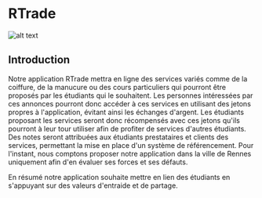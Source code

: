 # RTrade
![alt text]([image.jpg](https://github.com/godouxx/R_Trade/blob/demo/public/images/Rtradelogo.png))

## Introduction

  Notre application RTrade mettra en ligne des services variés comme de la coiffure, de la manucure ou des cours particuliers qui pourront être proposés par les étudiants qui le souhaitent. Les personnes intéressées par ces annonces pourront donc accéder à ces services en utilisant des jetons propres à l'application, évitant ainsi les échanges d'argent. Les étudiants proposant les services seront donc récompensés avec ces jetons qu'ils pourront à leur tour utiliser afin de profiter de services d'autres étudiants. Des notes seront attribuées aux étudiants prestataires et clients des services, permettant la mise en place d'un système de référencement. Pour l'instant, nous comptons proposer notre application dans la ville de Rennes uniquement afin d'en évaluer ses forces et ses défauts.

  En résumé notre application souhaite mettre en lien des étudiants en s'appuyant sur des valeurs d'entraide et de partage. 
  

    

